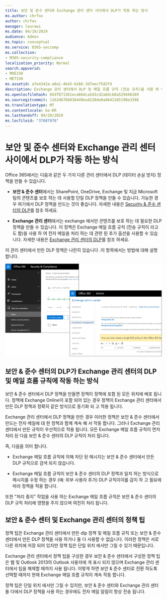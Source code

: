 ```yaml
---
title: 보안 및 준수 센터와 Exchange 관리 센터 사이에서 DLP가 작동 하는 방식
ms.author: chrfox
author: chrfox
manager: laurawi
ms.date: 04/19/2019
audience: Admin
ms.topic: conceptual
ms.service: O365-seccomp
ms.collection:
- M365-security-compliance
localization_priority: Normal
search.appverid:
- MOE150
- MET150
ms.assetid: a7e4342a-a0a1-4b43-b166-3d7eecf5d2fd
description: Exchange 관리 센터에서 DLP 및 메일 흐름 규칙 (전송 규칙)을 사용 하 여 보안 & 준수 센터의 DLP를 작동 하는 방법을 알아봅니다.
ms.openlocfilehash: 65df871361eca66dca543cd2a6dcb0a529446169
ms.sourcegitcommit: 1162d676b036449ea4220de8a6642165190e3398
ms.translationtype: MT
ms.contentlocale: ko-KR
ms.lasthandoff: 09/20/2019
ms.locfileid: "37087978"
---
```

# <a name="how-dlp-works-between-the-security--compliance-center-and-exchange-admin-center"></a>보안 및 준수 센터와 Exchange 관리 센터 사이에서 DLP가 작동 하는 방식

Office 365에서는 다음과 같은 두 가지 다른 관리 센터에서 DLP (데이터 손실 방지) 정책을 만들 수 있습니다.
  
- **보안 & 준수 센터**에서는 SharePoint, OneDrive, Exchange 및 지금 Microsoft 팀의 콘텐츠를 보호 하는 데 사용할 단일 DLP 정책을 만들 수 있습니다. 가능한 경우 여기에서 DLP 정책을 만드는 것이 좋습니다. 자세한 내용은 [Security & 준수 센터의 DLP](data-loss-prevention-policies.md)를 참조 하세요.
    
- **Exchange 관리 센터**에서는 exchange 에서만 콘텐츠를 보호 하는 데 필요한 DLP 정책을 만들 수 있습니다. 이 정책은 Exchange 메일 흐름 규칙 (전송 규칙이 라고도 함)을 사용 하 여 전자 메일을 처리 하는 데 관련 된 추가 옵션을 사용할 수 있습니다. 자세한 내용은 [Exchange 관리 센터의 DLP](https://go.microsoft.com/fwlink/?linkid=852311)를 참조 하세요.
    
이 관리 센터에서 만든 DLP 정책은 나란히 있습니다 .이 항목에서는 방법에 대해 설명 합니다.
  
![보안 및 준수 센터 및 Exchange 관리 센터의 DLP 페이지](media/d3eaa7e7-3b16-457b-bd9c-26707f7b584f.png)
  
## <a name="how-dlp-in-the-security--compliance-center-works-with-dlp-and-mail-flow-rules-in-the-exchange-admin-center"></a>보안 & 준수 센터의 DLP가 Exchange 관리 센터의 DLP 및 메일 흐름 규칙에 작동 하는 방식

보안 & 준수 센터에서 DLP 정책을 만들면 정책이 정책에 포함 된 모든 위치에 배포 됩니다. 정책에 Exchange Online이 포함 되어 있는 경우 정책이 Exchange 관리 센터에서 만든 DLP 정책과 정확히 같은 방식으로 동기화 되 고 적용 됩니다. 
  
Exchange 관리 센터에서 DLP 정책을 만든 경우 이러한 정책은 보안 & 준수 센터에서 만드는 전자 메일에 대 한 정책과 함께 계속 해 서 작동 합니다. 그러나 Exchange 관리 센터에서 만든 규칙이 우선적으로 적용 됩니다. 모든 Exchange 메일 흐름 규칙이 먼저 처리 된 다음 보안 & 준수 센터의 DLP 규칙이 처리 됩니다.
  
즉, 다음을 의미 합니다.
  
- Exchange 메일 흐름 규칙에 의해 차단 된 메시지는 보안 & 준수 센터에서 만든 DLP 규칙으로 검색 되지 않습니다.
    
- Exchange 메일 흐름 규칙이 보안 & 준수 센터의 DLP 정책과 일치 하는 방식으로 메시지를 수정 하는 경우 (예: 외부 사용자 추가) DLP 규칙이이를 감지 하 고 필요에 따라 정책을 적용 합니다.
    
또한 "처리 중지" 작업을 사용 하는 Exchange 메일 흐름 규칙은 보안 & 준수 센터의 DLP 규칙 처리에 영향을 주지 않으며 여전히 처리 됩니다.
  
## <a name="policy-tips-in-the-security--compliance-center-vs-the-exchange-admin-center"></a>보안 & 준수 센터 및 Exchange 관리 센터의 정책 팁

정책 팁은 Exchange 관리 센터에서 만든 dlp 정책 및 메일 흐름 규칙 또는 보안 & 준수 센터에서 만든 DLP 정책을 사용 하거나 둘 다 사용할 수 없습니다. 이러한 정책은 서로 다른 위치에 저장 되어 있지만 정책 팁은 단일 위치 에서만 그릴 수 있기 때문입니다.
  
Exchange 관리 센터에서 정책 팁을 구성한 경우 보안 & 준수 센터에서 구성한 정책 팁은 웹 및 Outlook 2013의 Outlook 사용자에 게 표시 되지 않으며 Exchange 관리 센터에서 팁을 해제할 때까지 사용 됩니다. 이렇게 하면 보안 & 준수 센터로 전환 하도록 선택할 때까지 현재 Exchange 메일 흐름 규칙이 계속 작동 합니다.
  
정책 팁은 단일 위치 에서만 그릴 수 있지만, 보안 & 준수 센터와 Exchange 관리 센터 둘 다에서 DLP 정책을 사용 하는 경우에도 전자 메일 알림이 항상 전송 됩니다.
  

